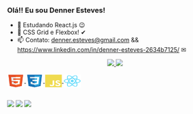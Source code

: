 ### Olá!! Eu sou Denner Esteves!

- 🌱 Estudando React.js 😉
- 💬 CSS Grid e Flexbox! ✔
- 📫 Contato: denner.esteves@gmail.com && https://www.linkedin.com/in/denner-esteves-2634b7125/ ✉


<div align="center">
  <a href="https://github.com/Denner-Esteves">
  <img height="180em" src="https://github-readme-stats.vercel.app/api?username=Denner-Esteves&show_icons=true&theme=tokyonight&include_all_commits=true&count_private=true"/>
  <img height="135em" src="https://github-readme-stats.vercel.app/api/top-langs/?username=Denner-Esteves&layout=compact&langs_count=7&theme=tokyonight"/>
</div>
  <div style="display: inline_block"><br>
    <img align="center" alt="Denner-HTML" height="30" width="40" src="https://raw.githubusercontent.com/devicons/devicon/master/icons/html5/html5-original.svg">
    <img align="center" alt="Denner-CSS" height="30" width="40" src="https://raw.githubusercontent.com/devicons/devicon/master/icons/css3/css3-original.svg">
    <img align="center" alt="Denner-Js" height="30" width="40" src="https://raw.githubusercontent.com/devicons/devicon/master/icons/javascript/javascript-plain.svg">
    <img align="center" alt="Denner-React" height="30" width="40" src="https://raw.githubusercontent.com/devicons/devicon/master/icons/react/react-original.svg">
  </div>
  
  ##

  <div>
  <a href="https://instagram.com/dedeesteves/" target="_blank"><img src="https://img.shields.io/badge/-Instagram-%23E4405F?style=for-the-badge&logo=instagram&logoColor=white"          target="_blank"></a>
  <a href = "mailto:denner.esteves@gmail.com"><img src="https://img.shields.io/badge/Gmail-D14836?style=for-the-badge&logo=gmail&logoColor=white" target="_blank"></a>
  <a href="https://www.linkedin.com/in/denner-esteves-2634b7125/" target="_blank"><img src="https://img.shields.io/badge/LinkedIn-0077B5?style=for-the-badge&logo=linkedin&logoColor=white" target="_blank"></a> 
  </div>
